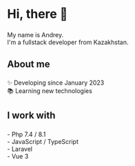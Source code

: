 <h1 align="left">Hi, there 👋</h1>

###

<p align="left">My name is Andrey.<br>I'm a fullstack developer from Kazakhstan.</p>

###

<h2 align="left">About me</h2>

###

<p align="left">✨ Developing since January 2023<br>📚 Learning new technologies</p>

###

<h2 align="left">I work with</h2>

###

<p align="left">- Php 7.4 / 8.1<br>- JavaScript / TypeScript<br>- Laravel<br>- Vue 3</p>

###
